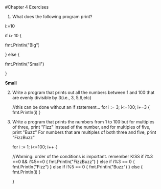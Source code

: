 #Chapter 4 Exercises

1) What does the following program print?

i:=10

if i> 10 {

  fmt.Println("Big")
  
} else {

  fmt.Println("Small")
  
}

**Small**


2) Write a program that prints out all the numbers between 1 and 100 that are evenly divisible by 3(i.e., 3, 5,9,etc)

    //this can be done without an if statement...
    for i := 3; i<=100; i+=3 {
      fmt.Println(i)
    }

3) Write a program that prints the numbers from 1 to 100 but for multiples of three, print "Fizz" instead of the number, and for multiples of five, print "Buzz"  For numbers that are multiples of both three and five, print "FizzBuzz"

    for i := 1; i<=100; i++ {

      //Warning: order of the conditions is important.  remember KISS
      if i%3 ==0 && i%5==0 {
         fmt.Println("FizzBuzz")
      } else if i%3 == 0 {
         fmt.Println("Fizz")
      } else if i%5 == 0 {
         fmt.Println("Buzz")
      } else {
         fmt.Println(i)
      }

    }
